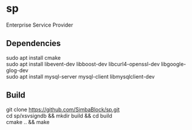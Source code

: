 # sp
Enterprise Service Provider

## Dependencies
sudo apt install cmake  
sudo apt install libevent-dev libboost-dev libcurl4-openssl-dev libgoogle-glog-dev  
sudo apt install mysql-server mysql-client libmysqlclient-dev  

## Build   
git clone https://github.com/SimbaBlock/sp.git  
cd sp/xsvsigndb && mkdir build && cd build   
cmake .. && make  
